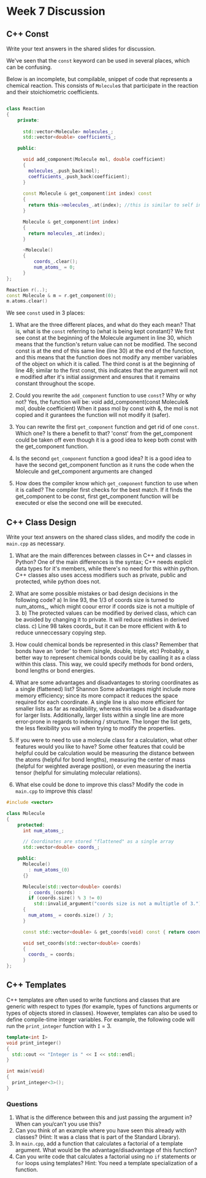 # Week 7 Discussion  


## C++ Const

Write your text answers in the shared slides for discussion.

We've seen that the `const` keyword can be used in several places, which can be confusing.

Below is an incomplete, but compilable, snippet of code that represents a chemical reaction. This consists of `Molecule`s
that participate in the reaction and their stoichiometric coefficients.

```C++

class Reaction
{
    private:
    
      std::vector<Molecule> molecules_;
      std::vector<double> coefficients_;

    public:

      void add_component(Molecule mol, double coefficient)
      {
        molecules_.push_back(mol);
        coefficients_.push_back(coefficient);
      }
      
      const Molecule & get_component(int index) const
      {
        return this->molecules_.at(index); //this is similar to self in python
      }

      Molecule & get_component(int index)
      {
        return molecules_.at(index);
      }

      ~Molecule()
      {
          coords_.clear();
          num_atoms_ = 0;
      }
};

Reaction r(..);
const Molecule & m = r.get_component(0);
m.atoms.clear()

```

We see `const` used in 3 places:

1. What are the three different places, and what do they each mean? That is, what is the `const` referring to (what is being kept constant)?
We first see const at the beginning of the Molecule argument in line 30, which means that the function's return value can not be modified. The second const is at the end of this same line (line 30) at the end of the function, and this means that the function does not modify any member variables of the object on which it is called. The third const is at the beginning of line 48; similar to the first const, this indicates that the argument will not e modified after it's initial assignment and ensures that it remains constant throughout the scope.
 
2. Could you rewrite the `add_component` function to use `const`? Why or why not? 
Yes, the function will be: 
void add_component(const Molecule& mol, double coefficient)
When it pass mol by const with &, the mol is not copied and it gurantees the function will not modify it (safer). 


3. You can rewrite the first `get_component` function and get rid of one `const`. Which one? Is there a benefit to that?
'const' from the get_component could be taken off even though it is a good idea to keep both const with the get_component function. 


4. Is the second `get_component` function a good idea?
It is a good idea to have the second get_component function as it runs the code when the Molecule and get_component arguments are changed

5. How does the compiler know which `get_component` function to  use when it is called? 
The compiler first checks for the best match. If it finds the get_component to be const, first get_component function will be executed or else the second one will be executed.



## C++ Class Design

Write your text answers on the shared class slides, and modify the code in `main.cpp` as necessary.

1. What are the main differences between classes in C++ and classes in Python?
One of the main differences is the syntax; C++ needs explicit data types for it's members, while there's no need for this within python. C++ classes also uses access modifiers such as private, public and protected, while python does not.

2. What are some possible mistakes or bad design decisions in the following code?
a) In line 93, the 1/3 of coords size is turned to num_atoms_, which might coour error if coords size is not a multiple of 3.
b) The protected values can be modified by derived class, which can be avoided by changing it to private. It will reduce mistkes in derived class.
c) Line 98 takes coords_ but it can be more efficient with & to reduce unneccessary copying step. 

3. How could chemical bonds be represented in this class? Remember that bonds have an 'order' to them (single, double, triple, etc)
Probably, a better way to represent chemical bonds could be by caalling it as a class within this class. This way, we could specify methods for bond orders, bond lengths or bond energies.

4. What are some advantages and disadvantages to storing coordinates as a single (flattened) list?
Shannon
Some advantages might include more memory efficiency; since its more compact it reduces the space required for each coordinate. A single line is also more efficient for smaller lists as far as readability, whereas this would be a disadvantage for larger lists. Additionally, larger lists within a single line are more error-prone in regards to indexing / structure. The longer the list gets, the less flexibility you will when trying to modify the properties.

5. If you were to need to use a molecule class for a calculation, what other features would you like to have?
Some other features that could be helpful could be calculation would be measuring the distance between the atoms (helpful for bond lengths), measuring the center of mass (helpful for weighted average position), or even measuring the inertia tensor (helpful for simulating molecular relations).

6. What else could be done to improve this class? Modify the code in `main.cpp` to improve this class!



```C++
#include <vector>

class Molecule
{
    protected:
      int num_atoms_;

      // Coordinates are stored "flattened" as a single array
      std::vector<double> coords_;

    public:
      Molecule()
        : num_atoms_(0)
      {}

      Molecule(std::vector<double> coords)
        : coords_(coords)
        if (coords.size() % 3 != 0)
          std::invalid_argument("coords size is not a multiptle of 3.")
      {
        num_atoms_ = coords.size() / 3;
      }

      const std::vector<double> & get_coords(void) const { return coords_; }

      void set_coords(std::vector<double> coords)
      {
        coords_ = coords;
      }
};
```


## C++ Templates

C++ templates are often used to write functions and classes that are generic with respect to types (for example,
types of functions arguments or types of objects stored in classes). However, templates can also be used
to define compile-time integer variables. For example, the following code will run the `print_integer` function
with `I` = 3.

```C++
template<int I>
void print_integer()
{
  std::cout << "Integer is " << I << std::endl;
}

int main(void)
{
  print_integer<3>();
}
```


### Questions

1. What is the difference between this and just passing the argument in? When can you/can't you use this?
2. Can you think of an example where you have seen this already with classes? (Hint: It was a class that is part of the Standard Library).
3. In `main.cpp`, add a function that calculates a factorial of a template argument. What would be the advantage/disadvantage of this function?
4. Can you write code that calculates a factorial using no `if` statements or `for` loops using templates? Hint: You need a template specialization of a function.
